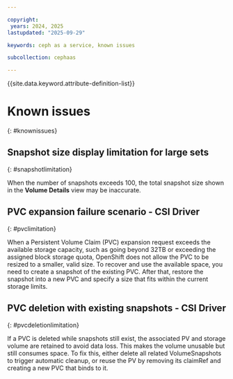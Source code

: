 ```yaml
---

copyright:
 years: 2024, 2025
lastupdated: "2025-09-29"

keywords: ceph as a service, known issues

subcollection: cephaas

---
```


{{site.data.keyword.attribute-definition-list}}

# Known issues
{: #knownissues}

## Snapshot size display limitation for large sets
{: #snapshotlimitation}

When the number of snapshots exceeds 100, the total snapshot size shown in the **Volume Details** view may be inaccurate. 

## PVC expansion failure scenario - CSI Driver
{: #pvclimitation}

When a Persistent Volume Claim (PVC) expansion request exceeds the available storage capacity, such as going beyond 32TB or exceeding the assigned block storage quota, OpenShift does not allow the PVC to be resized to a smaller, valid size. To recover and use the available space, you need to create a snapshot of the existing PVC. After that, restore the snapshot into a new PVC and specify a size that fits within the current storage limits.

## PVC deletion with existing snapshots - CSI Driver
{: #pvcdeletionlimitation}

If a PVC is deleted while snapshots still exist, the associated PV and storage volume are retained to avoid data loss. This makes the volume unusable but still consumes space.
To fix this, either delete all related VolumeSnapshots to trigger automatic cleanup, or reuse the PV by removing its claimRef and creating a new PVC that binds to it.
